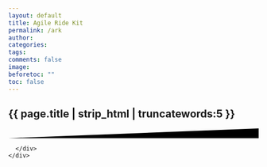 ```yaml
---
layout: default
title: Agile Ride Kit
permalink: /ark
author: 
categories: 
tags: 
comments: false
image: 
beforetoc: ""
toc: false
---
```


<!-- Featured Image Full -->
<div class="wrapper">
    <section class="section-profile-cover section-shaped bgimage-container">
        <div class="shape shape-style-1 shape-primary" style="filter: brightness(0.4) grayscale();">
            <!-- Circles background -->
            <span class="span-150"></span>
            <span class="span-50"></span>
            <span class="span-50"></span>
            <span class="span-75"></span>
            <span class="span-100"></span>
            <span class="span-75"></span>
            <span class="span-50"></span>
            <span class="span-100"></span>
            <span class="span-50"></span>
            <span class="span-100"></span>
        </div>
        <div id="container" style="position: absolute;height:90vh;width: 100%;"></div>
        <div class="page-header">
            <div class="container shape-container d-flex align-items-center py-xl">
                <div class="col px-0">
                    <div class="row align-items-center justify-content-center">
                        <div class="col-lg-6 text-center">
                            <h1 class="text-white display-1">{{ page.title | strip_html | truncatewords:5 }}</h1>
                        </div>
                    </div>
                </div>
            </div>
        </div>
        <!-- SVG separator -->
        <div class="separator separator-bottom separator-skew" style="z-index: auto;">
            <svg x="0" y="0" viewBox="0 0 2560 100" preserveAspectRatio="none" version="1.1"
                xmlns="http://www.w3.org/2000/svg">
                <polygon class="fill-secondary" points="2560 0 2560 100 0 100"></polygon>
            </svg>
        </div>
    </section>
</div>



<div class="wrapper">
  <section class="section bg-secondary">
    <div class="container">
      <div class="card card-profile shadow mt--200" style="min-height:70vh">

    
      </div>
    </div>
  </section>
</div>


<script type="text/javascript" src="{{site.url}}/assets/js/plugins/three.min.js" defer></script>
<script type="text/javascript" src="{{site.url}}/assets/js/plugins/ColladaLoader.js" defer></script>
<script type="text/javascript" src="{{site.url}}/assets/js/plugins/TrackballControls.js" defer></script>

<script type="module" defer>

    // import '{{site.url}}/assets/js/plugins/three.min.js';
    // import '{{site.url}}/assets/js/plugins/ColladaLoader.js';
    // import '{{site.url}}/assets/js/plugins/TrackballControls.js';

    var container;
    var controls, camera, scene, renderer;
    
    var angle = 0;
    var radius = 1; 

    document.addEventListener("DOMContentLoaded", function(){
                init();
            animate();
    });


    function init() {
        container = document.getElementById( 'container' );
        

        // camera = new THREE.PerspectiveCamera( 45, window.innerWidth / window.innerHeight, 0.1, 2000 );
        camera = new THREE.PerspectiveCamera( 45, $(container).width()/ $(container).height(), 0.1, 2000 );
        camera.position.set( 1, 1, 1 );
        camera.lookAt( 0, 0, 0 );

        controls = new THREE.TrackballControls( camera , container);
        controls.target.set( 0, -0.30, 0 )
        controls.enabled = false
        // controls.rotateSpeed = 1.0;
        // controls.zoomSpeed = 1.2;
        // controls.panSpeed = 0.8;
        // controls.keys = [ 65, 83, 68 ];
        

        scene = new THREE.Scene();

        var loader = new THREE.ColladaLoader();
        loader.load( '{{site.url}}/assets/starya/core.dae', function ( collada ) {
        scene.add( collada.scene );
        } );

        var ambientLight = new THREE.AmbientLight( 0xcccccc, 0.4 );
        scene.add( ambientLight );

        var directionalLight = new THREE.DirectionalLight( 0xffffff, 0.8 );
        directionalLight.position.set( 1, 1, 0 ).normalize();
        scene.add( directionalLight );

        renderer = new THREE.WebGLRenderer( { alpha: true } );
        renderer.setClearColor( 0x000000, 0 ); // the default
        renderer.setPixelRatio( window.devicePixelRatio );
        // renderer.setSize( window.innerWidth, window.innerHeight );
        renderer.setSize($(container).width(), $(container).height());
        container.appendChild(renderer.domElement);
        window.addEventListener( 'resize', onWindowResize, false );


    }

    function onWindowResize() {
        // camera.aspect = window.innerWidth / window.innerHeight;
        camera.aspect = $(container).width()/ $(container).height();
        camera.updateProjectionMatrix();
        // renderer.setSize( window.innerWidth, window.innerHeight );
        renderer.setSize($(container).width(), $(container).height());
        container.appendChild(renderer.domElement);

        controls.handleResize();
    }

    function animate() {
        requestAnimationFrame( animate );
        controls.update();
        render();

        // Use Math.cos and Math.sin to set camera X and Z values based on angle. 
        camera.position.x = radius * Math.cos( angle );  
        camera.position.z = radius * Math.sin( angle );
        angle += 0.01;
    }

    function render() {
        renderer.render( scene,camera );
    }

</script>

